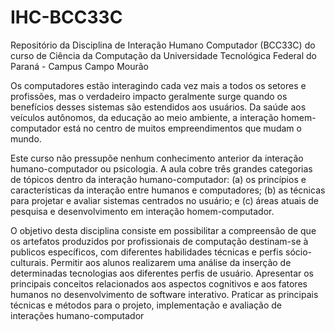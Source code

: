 # IHC-BCC33C
Repositório da Disciplina de Interação Humano Computador (BCC33C) do curso de Ciência da Computação da Universidade Tecnológica Federal do Paraná - Campus Campo Mourão

Os computadores estão interagindo cada vez mais a todos os setores e profissões, mas o verdadeiro impacto geralmente surge quando os benefícios desses sistemas são estendidos aos usuários. Da saúde aos veículos autônomos, da educação ao meio ambiente, a interação homem-computador está no centro de muitos empreendimentos que mudam o mundo. 

Este curso não pressupõe nenhum conhecimento anterior da interação humano-computador ou psicologia. A aula cobre três grandes categorias de tópicos dentro da interação humano-computador: (a) os princípios e características da interação entre humanos e computadores; (b) as técnicas para projetar e avaliar sistemas centrados no usuário; e (c) áreas atuais de pesquisa e desenvolvimento em interação homem-computador.

O objetivo desta disciplina consiste em possibilitar a compreensão de que os artefatos produzidos por profissionais de computação destinam-se à publicos específicos, com diferentes habilidades técnicas e perfis sócio-culturais. Permitir aos alunos realizarem uma análise da inserção de determinadas tecnologias aos diferentes perfis de usuário. Apresentar os principais conceitos relacionados aos aspectos cognitivos e aos fatores humanos no desenvolvimento de software interativo. Praticar as principais técnicas e métodos para o projeto, implementação e avaliação de interações humano-computador
